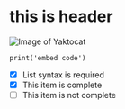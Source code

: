 # this is header
![Image of Yaktocat](https://octodex.github.com/images/yaktocat.png)
```
print('embed code')
```
- [x] List syntax is required
- [x] This item is complete
- [ ] This item is not complete
